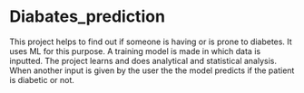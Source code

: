 # Diabates_prediction
This project helps to find out if someone is having or is prone to diabetes. 
It uses ML for this purpose. A training model is made in which data is inputted.
The project learns and does analytical and statistical analysis. When another input
is given by the user the the model predicts if the patient is diabetic or not.

